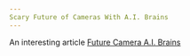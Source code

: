 ```yaml
---
Scary Future of Cameras With A.I. Brains
---
```


An interesting article
[Future Camera A.I. Brains](https://www.nytimes.com/2018/02/27/technology/future-cameras-ai-brains.html?rref=collection%2Fcolumn%2Fstate-of-the-art)
